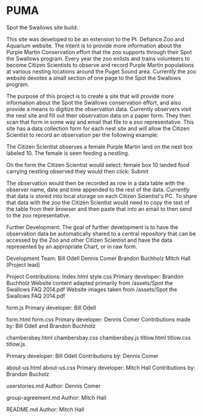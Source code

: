 # PUMA
Spot the Swallows site build.

This site was developed to be an extension to the Pt. Defiance Zoo and Aquarium website. The intent is to provide more information about the Purple Martin Conservation effort that the zoo supports through their Spot the Swallows program. Every year the zoo enlists and trains volunteers to become Citizen Scientists to observe and record Purple Martin populations at various nesting locations around the Puget Sound area. Currently the zoo website devotes a small section of one page to the Spot the Swallows program.

The purpose of this project is to create a site that will provide more information about the Spot the Swallows conservation effort, and also provide a means to digitize the observation data. Currently observers visit the nest site and fill out their observation data on a paper form. They then scan that form in some way and email that file to a zoo representative. This site has a data collection form for each nest site and will allow the Citizen Scientist to record an observation per the following example:

The Citizen Scientist observes a female Purple Martin land on the nest box labeled 10. The female is seen feeding a nestling.

On the form the Citizen Scientist would select:
female
box 10
landed
food carrying
nestling observed
they would then click: Submit

The observation would then be recorded as row in a data table with the observer name, date and time appended to the rest of the data.
Currently that data is stored into local storage on each Citizen Scientist's PC. To share that data with the zoo the Citizen Scientist would need to copy the text of the table from their browser and then paste that into an email to then send to the zoo representative.

Further Development: The goal of further development is to have the observation data be automatically shared to a central repository that can be accessed by the Zoo and other Citizen Scientist and have the data represented by an appropriate Chart, or in raw form.


Development Team:
Bill Odell
Dennis Comer
Brandon Buchholz
Mitch Hall (Project lead)

Project Contributions:
Index.html
style.css
Primary developer: Brandon Buchholz
Website content adapted primarily from /assets/Spot the Swallows FAQ 2014.pdf
Website images taken from /assets/Spot the Swallows FAQ 2014.pdf

form.js
Primary developer: Bill Odell


form.html
form.css
Primary developer: Dennis Comer
Contributions made by: Bill Odell and Brandon Buchholz

chambersbay.html
chambersbay.css
chambersbay.js
titlow.html
titlow.css
titlow.js

Primary developer: Bill Odell
Contributions by: Dennis Comer

about-us.html
about-us.css
Primary developer: Mitch Hall
Contributions by: Brandon Bucholz

userstories.md
Author: Dennis Comer

group-agreement.md
Author: Mitch Hall

README.md
Author: Mitch Hall
